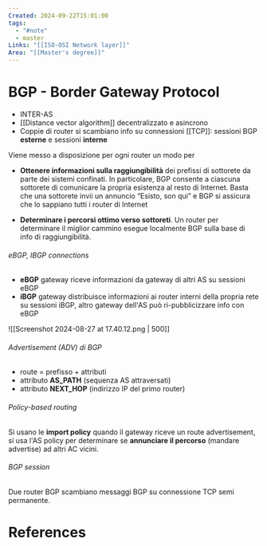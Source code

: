 ```yaml
---
Created: 2024-09-22T15:01:00
tags:
  - "#note"
  - master
Links: "[[ISO-OSI Network layer]]"
Area: "[[Master's degree]]"
---
```

# BGP - Border Gateway Protocol

- INTER-AS
- [[Distance vector algorithm]] decentralizzato e asincrono
- Coppie di router si scambiano info su connessioni [[TCP]]: sessioni BGP **esterne** e sessioni **interne**

Viene messo a disposizione per ogni router un modo per
- **Ottenere informazioni sulla raggiungibilità** dei prefissi di sottorete da parte dei sistemi confinati. In particolare, BGP consente a ciascuna sottorete di comunicare la propria esistenza al resto di Internet. Basta che una sottorete invii un annuncio “Esisto, son qui” e BGP si assicura che lo sappiano tutti i router di Internet

- **Determinare i percorsi ottimo verso sottoreti**. Un router per determinare il miglior cammino esegue localmente BGP sulla base di info di raggiungibilità.

###### eBGP, IBGP connections
- **eBGP** gateway riceve informazioni da gateway di altri AS su sessioni eBGP
- **iBGP** gateway distribuisce informazioni ai router interni della propria rete su sessioni iBGP, altro gateway dell'AS può ri-pubblicizzare info con eBGP

![[Screenshot 2024-08-27 at 17.40.12.png | 500]]
###### Advertisement (ADV) di BGP
- route = prefisso + attributi
- attributo **AS_PATH** (sequenza AS attraversati)
- attributo **NEXT_HOP** (indirizzo IP del primo router)

###### Policy-based routing
Si usano le **import policy** quando il gateway riceve un route advertisement, si usa l'AS policy per determinare se **annunciare il percorso** (mandare advertise) ad altri AC vicini.

###### BGP session
Due router BGP scambiano messaggi BGP su connessione TCP semi permanente.

# References